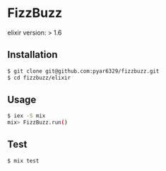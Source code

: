 # FizzBuzz

elixir version: > 1.6

## Installation

```bash
$ git clone git@github.com:pyar6329/fizzbuzz.git
$ cd fizzbuzz/elixir
```

## Usage

```bash
$ iex -S mix
mix> FizzBuzz.run()
```

## Test

```bash
$ mix test
```
